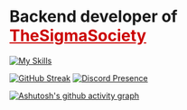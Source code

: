 <h1 align="left">Backend developer of  
  <a href="https://github.com/TheSigmaSociety" style="color: #cc0000;">TheSigmaSociety</a>
</h1>

[![My Skills](https://skillicons.dev/icons?i=cpp,cmake,python,flask,java,mysql,raspberrypi,gcp)](https://skillicons.dev) </br>

[![GitHub Streak](https://streak-stats.demolab.com/?user=ilovecrayons&theme=dark&card_height=210&card_width=430)](https://git.io/streak-stats)
[![Discord Presence](https://lanyard.cnrad.dev/api/1193808806786908260)](https://discord.com/users/1193808806786908260)

[![Ashutosh's github activity graph](https://github-readme-activity-graph.vercel.app/graph?username=ilovecrayons&theme=github-compact&line=FFA500)](https://github.com/ashutosh00710/github-readme-activity-graph)


